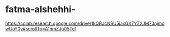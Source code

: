 # fatma-alshehhi-
https://colab.research.google.com/drive/1kQBJcNSU5iaxGX7YZ2JM70njmowUoY0y#scrollTo=A1nmZJu05TeI
